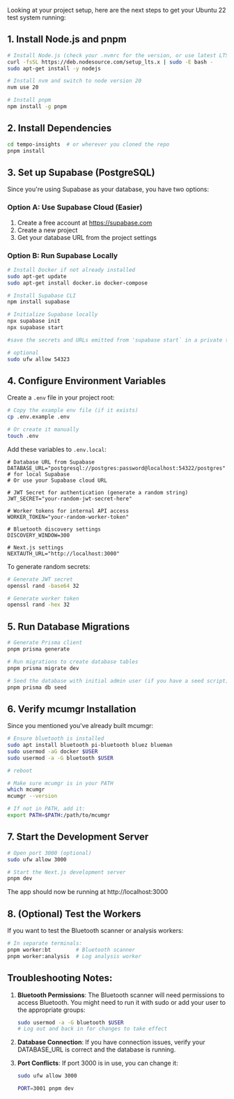 Looking at your project setup, here are the next steps to get your Ubuntu 22 test system running:

## 1. Install Node.js and pnpm

```bash
# Install Node.js (check your .nvmrc for the version, or use latest LTS)
curl -fsSL https://deb.nodesource.com/setup_lts.x | sudo -E bash -
sudo apt-get install -y nodejs

# Install nvm and switch to node version 20
nvm use 20

# Install pnpm
npm install -g pnpm
```

## 2. Install Dependencies

```bash
cd tempo-insights  # or wherever you cloned the repo
pnpm install
```

## 3. Set up Supabase (PostgreSQL)

Since you're using Supabase as your database, you have two options:

### Option A: Use Supabase Cloud (Easier)
1. Create a free account at https://supabase.com
2. Create a new project
3. Get your database URL from the project settings

### Option B: Run Supabase Locally
```bash
# Install Docker if not already installed
sudo apt-get update
sudo apt-get install docker.io docker-compose

# Install Supabase CLI
npm install supabase

# Initialize Supabase locally
npx supabase init
npx supabase start

#save the secrets and URLs emitted from 'supabase start` in a private text file

# optional
sudo ufw allow 54323
```

## 4. Configure Environment Variables

Create a `.env` file in your project root:

```bash
# Copy the example env file (if it exists)
cp .env.example .env

# Or create it manually
touch .env
```

Add these variables to `.env.local`:

```env
# Database URL from Supabase
DATABASE_URL="postgresql://postgres:password@localhost:54322/postgres"  # for local Supabase
# Or use your Supabase cloud URL

# JWT Secret for authentication (generate a random string)
JWT_SECRET="your-random-jwt-secret-here"

# Worker tokens for internal API access
WORKER_TOKEN="your-random-worker-token"

# Bluetooth discovery settings
DISCOVERY_WINDOW=300

# Next.js settings
NEXTAUTH_URL="http://localhost:3000"
```

To generate random secrets:
```bash
# Generate JWT secret
openssl rand -base64 32

# Generate worker token
openssl rand -hex 32
```

## 5. Run Database Migrations

```bash
# Generate Prisma client
pnpm prisma generate

# Run migrations to create database tables
pnpm prisma migrate dev

# Seed the database with initial admin user (if you have a seed script)
pnpm prisma db seed
```

## 6. Verify mcumgr Installation

Since you mentioned you've already built mcumgr:

```bash
# Ensure bluetooth is installed
sudo apt install bluetooth pi-bluetooth bluez blueman
sudo usermod -aG docker $USER
sudo usermod -a -G bluetooth $USER

# reboot

# Make sure mcumgr is in your PATH
which mcumgr
mcumgr --version

# If not in PATH, add it:
export PATH=$PATH:/path/to/mcumgr
```

## 7. Start the Development Server

```bash
# Open port 3000 (optional)
sudo ufw allow 3000

# Start the Next.js development server
pnpm dev
```

The app should now be running at http://localhost:3000

## 8. (Optional) Test the Workers

If you want to test the Bluetooth scanner or analysis workers:

```bash
# In separate terminals:
pnpm worker:bt        # Bluetooth scanner
pnpm worker:analysis  # Log analysis worker
```

## Troubleshooting Notes:

1. **Bluetooth Permissions**: The Bluetooth scanner will need permissions to access Bluetooth. You might need to run it with sudo or add your user to the appropriate groups:
   ```bash
   sudo usermod -a -G bluetooth $USER
   # Log out and back in for changes to take effect
   ```

2. **Database Connection**: If you have connection issues, verify your DATABASE_URL is correct and the database is running.

3. **Port Conflicts**: If port 3000 is in use, you can change it:
   ```bash
   sudo ufw allow 3000

   PORT=3001 pnpm dev
   ```
